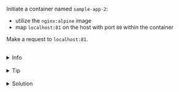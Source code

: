 
Initiate a container named `sample-app-2`:
* utilize the `nginx:alpine` image
* map `localhost:81` on the host with port `80` within the container

Make a request to `localhost:81`.


<br>
<details><summary>Info</summary>
<br>

```plain
Use -p or --publish flag to map ports.
```

</details>

<br>
<details><summary>Tip</summary>
<br>

```plain
Use -d (detached) flag when running the container.
Documentation - https://docs.docker.com/network/#published-ports.
```

</details>


<br>
<details><summary>Solution</summary>
<br>

<br>

Initiate `sample-app-2` container:

<br>

```plain
docker run -d -p localhost:81:80 --name sample-app-2 nginx:alpine
```

<br>

Make a request to `localhost:81`:

<br>

```plain
curl localhost:80
```{{exec}}

</details>